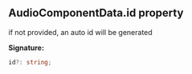 
## AudioComponentData.id property

if not provided, an auto id will be generated

**Signature:**

```typescript
id?: string;
```
